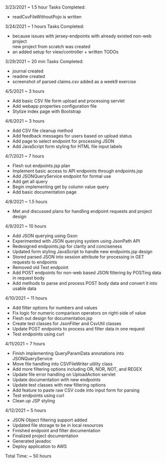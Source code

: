 3/23/2021 ~ 1.5 hour 
Tasks Completed:
* readCsvFileWithoutPojo is written  

3/24/2021 ~ 1 hours
Tasks Completed:
* because issues with jersey-endpoints with already existed non-web project  
  new project from scratch was created
* an added setup for view/controller + written TODOs  

3/29/2021 ~ 20 min
Tasks Completed:  
* journal created  
* readme created
* screenshot of parsed claims.csv added as a week9 exercise

4/5/2021 ~ 3 hours
* Add basic CSV file form upload and processing servlet
* Add webapp properties configuration file
* Stylize index page with Bootstrap

4/6/2021 ~ 3 hours
* Add CSV file cleanup method
* Add feedback messages for users based on upload status
* Add page to select endpoint for processing JSON
* Add JavaScript form styling for HTML file input labels

4/7/2021 ~ 7 hours
* Flesh out endpoints.jsp plan
* Implement basic access to API endpoints through endpoints.jsp
* Add JSONQueryService endpoint for formal use
* Add get all query
* Begin implementing get by column value query
* Add basic documentation page

4/8/2021 ~ 1.5 hours
* Met and discussed plans for handling endpoint requests and project design

4/9/2021 ~ 10 hours
* Add JSON querying using Gson
* Experimented with JSON querying system using JsonPath API
* Redesigned endpoints.jsp for clarity and conciseness
* Updated form styling JavaScript to handle new endpoints.jsp design
* Stored parsed JSON into session attribute for processing in GET requests to endpoints
* Removed old Test endpoint
* Add POST endpoints for non-web based JSON filtering by POSTing data in request body
* Add methods to parse and process POST body data and convert it into usable data

4/10/2021 ~ 11 hours
* Add filter options for numbers and values
* Fix logic for numeric comparison operators on right-side of value
* Flesh out design for documentation.jsp
* Create test classes for JsonFilter and CsvUtil classes
* Update POST endpoints to process and filter data in one request
* Test endpoints using curl

4/11/2021 ~ 7 hours
* Finish implementing QueryParamData annotations into JSONQueryService
* Move file handling into CSVFileWriter utility class
* Add more filtering options including OR, NOR, NOT, and REGEX
* Update file error handling on UploadAction servlet
* Update documentation with new endpoints
* Update test classes with new filtering options
* Add feature to paste raw CSV code into input form for parsing
* Test endpoints using curl
* Clean up JSP styling

4/12/2021 ~ 5 hours
* JSON Object filtering support added
* Updated file storage to be in local resources
* Finished endpoint and filter documentation
* Finalized project documentation
* Generated javadoc
* Deploy application to AWS

Total Time: ~ 50 hours

